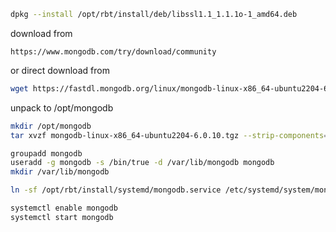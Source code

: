 ```bash
dpkg --install /opt/rbt/install/deb/libssl1.1_1.1.1o-1_amd64.deb
```

download from 

```
https://www.mongodb.com/try/download/community
```

or direct download from

```bash
wget https://fastdl.mongodb.org/linux/mongodb-linux-x86_64-ubuntu2204-6.0.10.tgz
```

unpack to /opt/mongodb

```bash
mkdir /opt/mongodb
tar xvzf mongodb-linux-x86_64-ubuntu2204-6.0.10.tgz --strip-components=1 -C /opt/mongodb/
```

```bash
groupadd mongodb
useradd -g mongodb -s /bin/true -d /var/lib/mongodb mongodb
mkdir /var/lib/mongodb
```

```bash
ln -sf /opt/rbt/install/systemd/mongodb.service /etc/systemd/system/mongodb.service
```

```bash
systemctl enable mongodb
systemctl start mongodb
```
